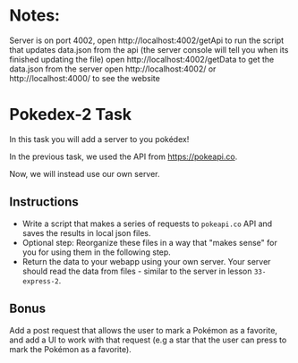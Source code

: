 # Notes:
Server is on port 4002,
open http://localhost:4002/getApi to run the script that updates data.json from the api (the server console will tell you when its finished updating the file)
open http://localhost:4002/getData to get the data.json from the server
open http://localhost:4002/ or http://localhost:4000/ to see the website

# Pokedex-2 Task

In this task you will add a server to you pokédex!

In the previous task, we used the API from https://pokeapi.co.

Now, we will instead use our own server.

## Instructions

* Write a script that makes a series of requests to `pokeapi.co` API and saves the results in local json files.
* Optional step: Reorganize these files in a way that "makes sense" for you for using them in the following step.
* Return the data to your webapp using your own server. Your server should read the data from files - similar to the server in lesson `33-express-2`.

## Bonus

Add a post request that allows the user to mark a Pokémon as a favorite, and add a UI to work with that request (e.g a star that the user can press to mark the Pokémon as a favorite).
